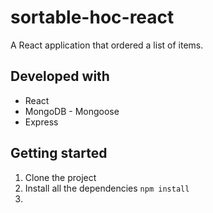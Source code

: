 # sortable-hoc-react
A React application that ordered a list of items.

## Developed with
- React
- MongoDB - Mongoose
- Express

## Getting started

1. Clone the project
2. Install all the dependencies
`npm install`
3. 
